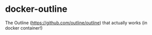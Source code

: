 # docker-outline
The Outline (https://github.com/outline/outline) that actually works (in docker container!)
